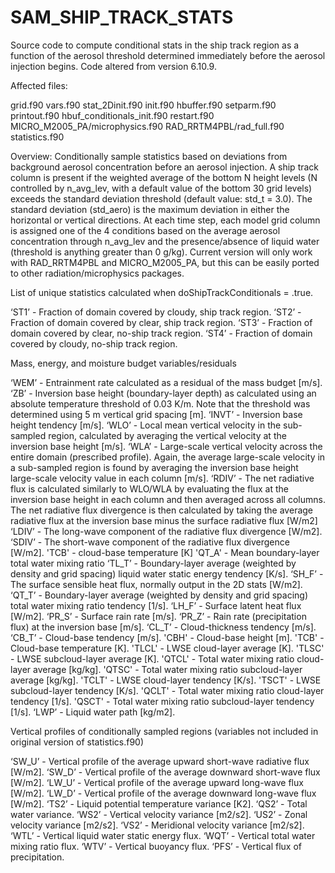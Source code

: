 # SAM_SHIP_TRACK_STATS
Source code to compute conditional stats in the ship track region as a function of the aerosol threshold determined immediately before the aerosol injection begins. Code altered from version 6.10.9. 

Affected files:

grid.f90
vars.f90
stat_2Dinit.f90
init.f90
hbuffer.f90
setparm.f90
printout.f90
hbuf_conditionals_init.f90
restart.f90
MICRO_M2005_PA/microphysics.f90 
RAD_RRTM4PBL/rad_full.f90
statistics.f90

Overview: Conditionally sample statistics based on deviations from background aerosol concentration before an aerosol injection. A ship track column is present if the weighted average of the bottom N height levels (N controlled by n_avg_lev, with a default value of the bottom 30 grid levels) exceeds the standard deviation threshold (default value: std_t = 3.0). The standard deviation (std_aero) is the maximum deviation in either the horizontal or vertical directions. At each time step, each model grid column is assigned one of the 4 conditions based on the average aerosol concentration through n_avg_lev and the presence/absence of liquid water (threshold is anything greater than 0 g/kg). Current version will only work with RAD_RRTM4PBL and MICRO_M2005_PA, but this can be easily ported to other radiation/microphysics packages.

List of unique statistics calculated when doShipTrackConditionals = .true.

‘ST1’ - Fraction of domain covered by cloudy, ship track region.
‘ST2’ - Fraction of domain covered by clear, ship track region.
‘ST3’ - Fraction of domain covered by clear, no-ship track region.
‘ST4’ - Fraction of domain covered by cloudy, no-ship track region.

Mass, energy, and moisture budget variables/residuals

‘WEM’ - Entrainment rate calculated as a residual of the mass budget [m/s].
‘ZB’ - Inversion base height (boundary-layer depth) as calculated using an absolute temperature threshold of 0.03 K/m. Note that the threshold was determined using 5 m vertical grid spacing [m].
‘INVT’ - Inversion base height tendency [m/s].
‘WLO’ - Local mean vertical velocity in the sub-sampled region, calculated by averaging the vertical velocity at the inversion base height [m/s].
‘WLA’  - Large-scale vertical velocity across the entire domain (prescribed profile). Again, the average large-scale velocity in a sub-sampled region is found by averaging the inversion base height large-scale velocity value in each column [m/s].
‘RDIV’ - The net radiative flux is calculated similarly to WLO/WLA by evaluating the flux at the inversion base height in each column and then averaged across all columns. The net radiative flux divergence is then calculated by taking the average radiative flux at the inversion base minus the surface radiative flux [W/m2]
‘LDIV’ - The long-wave component of the radiative flux divergence [W/m2].
‘SDIV’ - The short-wave component of the radiative flux divergence [W/m2].
'TCB' - cloud-base temperature [K]
'QT_A' - Mean boundary-layer total water mixing ratio 
‘TL_T’ - Boundary-layer average (weighted by density and grid spacing) liquid water static energy tendency [K/s]. 
‘SH_F’ - The surface sensible heat flux, normally output in the 2D stats [W/m2].
‘QT_T’ - Boundary-layer average (weighted by density and grid spacing) total water mixing ratio tendency [1/s].
‘LH_F’ - Surface latent heat flux [W/m2].
‘PR_S’ - Surface rain rate [m/s].
‘PR_Z’ - Rain rate (precipitation flux) at the inversion base [m/s].
‘CL_T’ - Cloud-thickness tendency [m/s].
‘CB_T’ - Cloud-base tendency [m/s].
'CBH' - Cloud-base height [m].
'TCB' - Cloud-base temperature [K].
'TLCL' - LWSE cloud-layer average [K].
'TLSC' - LWSE subcloud-layer average [K].
'QTCL' - Total water mixing ratio cloud-layer average [kg/kg].
'QTSC' - Total water mixing ratio subcloud-layer average [kg/kg].
'TCLT' - LWSE cloud-layer tendency [K/s].
'TSCT' - LWSE subcloud-layer tendency [K/s].
'QCLT' - Total water mixing ratio cloud-layer tendency [1/s].
'QSCT' - Total water mixing ratio subcloud-layer tendency [1/s].
‘LWP’ - Liquid water path [kg/m2].


Vertical profiles of conditionally sampled regions (variables not included in original version of statistics.f90)

‘SW_U’ - Vertical profile of the average upward short-wave radiative flux [W/m2].
‘SW_D’ - Vertical profile of the average downward short-wave flux [W/m2].
‘LW_U’ - Vertical profile of the average upward long-wave flux [W/m2].
‘LW_D’ - Vertical profile of the average downward long-wave flux [W/m2].
‘TS2’ - Liquid potential temperature variance [K2].
‘QS2’ - Total water variance.
‘WS2’ - Vertical velocity variance [m2/s2].
‘US2’ - Zonal velocity variance [m2/s2].
‘VS2’ - Meridional velocity variance [m2/s2].
‘WTL’ - Vertical liquid water static energy flux.
‘WQT’ - Vertical total water mixing ratio flux.
‘WTV’ - Vertical buoyancy flux.
‘PFS’ - Vertical flux of precipitation.

